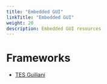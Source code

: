 ```yaml
---
title: "Embedded GUI"
linkTitle: "Embedded GUI"
weight: 20
description: Embedded GUI resources
---
```


# Frameworks
* [TES Guiliani](https://www.guiliani.de/mediawiki/index.php?title=Guiliani:Features)

